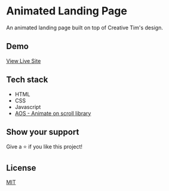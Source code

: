 # Animated Landing Page

An animated landing page built on top of Creative Tim's design.

## Demo

[View Live Site](https://animated-template-benz.netlify.app/)

## Tech stack

- HTML
- CSS
- Javascript
- [AOS - Animate on scroll library](https://github.com/michalsnik/aos)

## Show your support

Give a ⭐️ if you like this project!

## License

[MIT](LICENSE)
